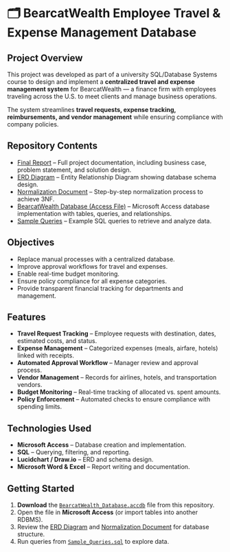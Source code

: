 # 🗂 BearcatWealth Employee Travel & Expense Management Database

## Project Overview
This project was developed as part of a university SQL/Database Systems course to design and implement a **centralized travel and expense management system** for BearcatWealth — a finance firm with employees traveling across the U.S. to meet clients and manage business operations.  

The system streamlines **travel requests, expense tracking, reimbursements, and vendor management** while ensuring compliance with company policies.  


##  Repository Contents
- [Final Report](BearcatWealth_Final%20Report.pdf) – Full project documentation, including business case, problem statement, and solution design.  
- [ERD Diagram](ERD_Diagram.pdf) – Entity Relationship Diagram showing database schema design.  
- [ Normalization Document](Normalization_Document.pdf) – Step-by-step normalization process to achieve 3NF.  
- [BearcatWealth Database (Access File)](BearcatWealth_Database.accdb) – Microsoft Access database implementation with tables, queries, and relationships.  
- [Sample Queries](Sample_Queries.sql) – Example SQL queries to retrieve and analyze data.  

## Objectives
- Replace manual processes with a centralized database.
- Improve approval workflows for travel and expenses.
- Enable real-time budget monitoring.
- Ensure policy compliance for all expense categories.
- Provide transparent financial tracking for departments and management.


##  Features
- **Travel Request Tracking** – Employee requests with destination, dates, estimated costs, and status.
- **Expense Management** – Categorized expenses (meals, airfare, hotels) linked with receipts.
- **Automated Approval Workflow** – Manager review and approval process.
- **Vendor Management** – Records for airlines, hotels, and transportation vendors.
- **Budget Monitoring** – Real-time tracking of allocated vs. spent amounts.
- **Policy Enforcement** – Automated checks to ensure compliance with spending limits.


##  Technologies Used
- **Microsoft Access** – Database creation and implementation.
- **SQL** – Querying, filtering, and reporting.
- **Lucidchart / Draw.io** – ERD and schema design.
- **Microsoft Word & Excel** – Report writing and documentation.


## Getting Started
1. **Download** the [`BearcatWealth_Database.accdb`](BearcatWealth_Database.accdb) file from this repository.
2. Open the file in **Microsoft Access** (or import tables into another RDBMS).
3. Review the [ERD Diagram](ERD_Diagram.pdf) and [Normalization Document](Normalization_Document.pdf) for database structure.
4. Run queries from [`Sample_Queries.sql`](Sample_Queries.sql) to explore data.



